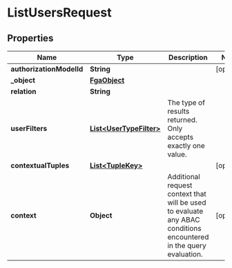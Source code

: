 

# ListUsersRequest


## Properties

| Name | Type | Description | Notes |
|------------ | ------------- | ------------- | -------------|
|**authorizationModelId** | **String** |  |  [optional] |
|**_object** | [**FgaObject**](FgaObject.md) |  |  |
|**relation** | **String** |  |  |
|**userFilters** | [**List&lt;UserTypeFilter&gt;**](UserTypeFilter.md) | The type of results returned. Only accepts exactly one value. |  |
|**contextualTuples** | [**List&lt;TupleKey&gt;**](TupleKey.md) |  |  [optional] |
|**context** | **Object** | Additional request context that will be used to evaluate any ABAC conditions encountered in the query evaluation. |  [optional] |



